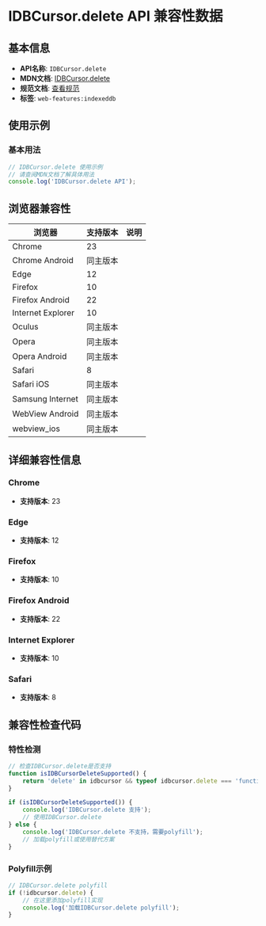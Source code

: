 # IDBCursor.delete API 兼容性数据

## 基本信息

- **API名称**: `IDBCursor.delete`
- **MDN文档**: [IDBCursor.delete](https://developer.mozilla.org/docs/Web/API/IDBCursor/delete)
- **规范文档**: [查看规范](https://w3c.github.io/IndexedDB/#ref-for-dom-idbcursor-delete①)
- **标签**: `web-features:indexeddb`

## 使用示例

### 基本用法

```javascript
// IDBCursor.delete 使用示例
// 请查阅MDN文档了解具体用法
console.log('IDBCursor.delete API');
```

## 浏览器兼容性

| 浏览器 | 支持版本 | 说明 |
|--------|----------|------|
| Chrome | 23 |  |
| Chrome Android | 同主版本 |  |
| Edge | 12 |  |
| Firefox | 10 |  |
| Firefox Android | 22 |  |
| Internet Explorer | 10 |  |
| Oculus | 同主版本 |  |
| Opera | 同主版本 |  |
| Opera Android | 同主版本 |  |
| Safari | 8 |  |
| Safari iOS | 同主版本 |  |
| Samsung Internet | 同主版本 |  |
| WebView Android | 同主版本 |  |
| webview_ios | 同主版本 |  |

## 详细兼容性信息

### Chrome

- **支持版本**: 23

### Edge

- **支持版本**: 12

### Firefox

- **支持版本**: 10

### Firefox Android

- **支持版本**: 22

### Internet Explorer

- **支持版本**: 10

### Safari

- **支持版本**: 8

## 兼容性检查代码

### 特性检测

```javascript
// 检查IDBCursor.delete是否支持
function isIDBCursorDeleteSupported() {
    return 'delete' in idbcursor && typeof idbcursor.delete === 'function';
}

if (isIDBCursorDeleteSupported()) {
    console.log('IDBCursor.delete 支持');
    // 使用IDBCursor.delete
} else {
    console.log('IDBCursor.delete 不支持，需要polyfill');
    // 加载polyfill或使用替代方案
}
```

### Polyfill示例

```javascript
// IDBCursor.delete polyfill
if (!idbcursor.delete) {
    // 在这里添加polyfill实现
    console.log('加载IDBCursor.delete polyfill');
}
```

